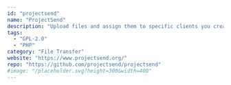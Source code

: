 ```yaml
---
id: "projectsend"
name: "ProjectSend"
description: "Upload files and assign them to specific clients you create. Give access to those files to your clients."
tags:
  - "GPL-2.0"
  - "PHP"
category: "File Transfer"
website: "https://www.projectsend.org/"
repo: "https://github.com/projectsend/projectsend"
#image: "/placeholder.svg?height=300&width=400"
---
```


